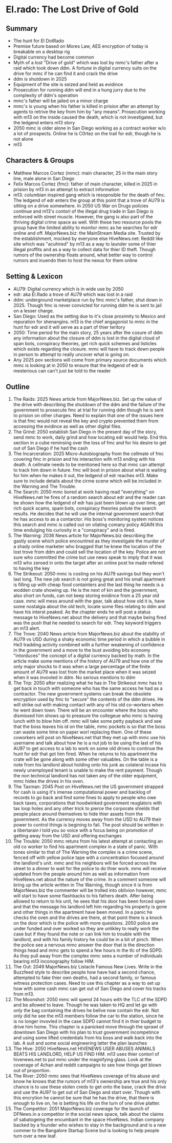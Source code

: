 # El.rado: The Lost Drive of Gold

## Summary
* The hunt for El DotRado
* Premise future based on Mores Law, AES encryption of today is breakable on a desktop rig
* Digital currency had become common
* Myth of a lost "Drive of gold" which was lost by mmc's father after a raid which took down ddm. A fortune in digital currency suits on the drive for mmc if he can find it and crack the drive
* ddm is shutdown in 2025
* Equipment of the site is seized and held as evidince
* Prosecution for running ddm will end in a hung jurry due to the complexity of ddm's operation  
* mmc's father will be jailed on a minor charge
* mmc's is young when his father is killed in prision after an attempt by agents to retrive the key from him by "any means".  Prosecution working with m13 on the inside caused the death, which is not investigated, but the ledgend enters m13 story
* 2050 mmc is older alone in San Diego working as a contract worker w/o a lot of prospects.  Online he is C0rtez on the trail for edr, though he is not alone
* m13

## Characters & Groups 
* Matthew Marcos Cortez (mmc): main character, 25 in the main story line, male alone in San Diego
* Felix Marcos Cortez (fmc): father of main character, killed in 2025 in prision by m13 in an attempt to extract information 
* m13: columbian inspired gang which is resopnsible for the death of fmc.  The ledgend of edr enters the group at this point that a trove of AU79 is sitting on a drive somewhere. In 2050 US War on Drugs policies continue and m13's contorl of the illegal drug trade in San Diego is enforced with street muscle.  However, the gang is also part of the thriving digital crime space as well.  With these two resource pools the group have the limited ability to monitor mmc as he searches for edr online and off.
MajorNews.biz: the MainStream Media site. Trusted by the establishment, mocked by everyone else 
HiveNews.net: Reddit like site which was "acuhired" by m13 as a way to launder some of thier illegal proffits and as a way to collect data for thier ID theft.  Though rumors of the ownership floats around, what better way to control rumors and inuendo then to host the nexus for them online

## Setting & Lexicon
* AU79: Digital currency which is in wide use by 2050
* edr: aka El.Rado a trove of AU79 which was lost in a raid 
* ddm: underground marketplace run by fmc mmc's father, shut down in 2025.  Though fmc is never convicted for running ddm he is sent to jail on a lesser charge.
* San Diego: Used as the setting due to it's close proximity to Mexico and repuration for shenangins.  m13 is the chief angagonist to mmc in the hunt for edr and it will serve as a part of thier teritory
* 2050: Time period for the main story, 25 years after the cosure of ddm any information about the closure of ddm is lost in the digital cloud of span bots, conspiracy theories, get rich quick schemes and listicles which exists regarding the closure.  mmc will have to track down people in person to attempt to really uncover what is going on.
* Any 2025 pov sections will come from primary source documents which mmc is looking at in 2050 to ensure that the ledgend of edr is mesterious can can't just be told to the reader

## Outline 
1. The Raids: 2025 News article from MajorNews.biz.  Set up the value of the drive with describing the shutdown of the ddm and the failure of the government to prosecute fmc at trial for running ddm though he is sent to prision on other charges.  Need to explain that one of the issues here is that fmc would not reveal the key and crypto prevented them from accessing the evidince as well as other digital files. 
1. The Grind: 2050 establish San Diego in the present day of the story, send mmc to work, daily grind and how locating edr would help.  End this section in a cube reminsing over the loss of fmc and for his desire to get out of San Diego if he had the cash
1. The Incarceration: 2025 Micro-Autobiography from the cellmate of fmc covering fmc in prision and his interaction with m13 ending with his death. A cellmate needs to be mentioned here so that mmc can attempt to track him down in future.  fmc will bost in prision about what is waiting for him when he makes it out, the ledgend of edr reaches m13.  Make sure to include details about the cirme scene which will be included in the Warning and The Trouble.
1. The Search: 2050 mmc bored at work having read "everything" on HiveNews.net he fires of a random search about edr and the reader can be shown how the ledgend of edr has just been blown up over time, get rich quick scams, spam bots, conspiracy theories polute the search results. He decides that he will use the internal government search that he has access to as a contarctor.  His boss's monitoring system notices this search and mmc is called out on vilating comany policy AGAIN this time endulging his curiosity in a "conspiracy" and is fired. 
1. The Warning: 2036 News article for MajorNews.biz describing the gastly scene which police encountred as they investigate the murder of a shady online marketer who bragged that he knew the location of the lost trove from ddm and could sell the location of the key.  Police are not sure who committed the crime but use news speak to imply that it was m13 who zeroed in onto the target after an online post he made refered to having the key
1. The Strikeout: 2050 mmc is costing on his AU79 savings but they won't last long.  The new job search is not going great and his small apartment is filling up with cheap food containters and the last thing he needs is a wodden crate showing up.  He is the next of kin and the government, also short on funds, can not keep storing evidince from a 25 year old case.  mmc will mess around with the gear, talk about how old it is, have some nostalgia about the old tech, locate some files relating to ddm and have his interst peaked.  As the chapter ends he will post a status message to HiveNews.net about the delivery and that maybe being fired was the push that he needed to search for edr.  They keyword triggers an m13 alert.
1. The Trove: 2040 News aritcle from MajorNews.biz about the stability of AU79 vs USD during a shaky economic time period in which a bubble in He3 tradding activity combined with a further weakening of confidence in the government and a move to the bust avoiding bits economy "intorduces" the concept of a digital currency backed by math.  In the article make some mentions of the history of AU79 and how one of the only major shocks to it was when a large percentage of the finite amount of AU79 was lost from the market place when it was seized when it was invovled in ddm.  No serious mentions to ddm
1. The Trip: 2050 after realizing what he has in The Strikeout mmc has to get back in touch with someone who has the same access he had as a contractor.  The new government systems can break the obsolete encryption used by fmc to "secure" the contents of the ddm drives.  He will strike out with making contact with any of his old co-workers when he went down town.  There will be an encounter where the boss who dismissed him shows up to preasure the collegeue who mmc is having lunch with to blow him off.  mmc will take some petty payback and see that the boss leaves his id on the table, mmc pockets is so that the boss can waste some time on paper worl replacing them.  One of these coworkers will post on NiveNews.net that they met up with mmc use his username and talk about how he is a nut job to be using the last of his AU97 to get access to a lab to work on some old drives to continue the hunt for edr that got him fired.  When he returns to his apartment the crate will be gone along with some other valuables.  On the table is a note from his landlord about holding onto his junk as colateral incase his newly unemployed tenant is unable to make the rent payment.  Though the non technical landlord has not taken any of the older equipment, mmc hides the drives in his oven. 
1. The Taxman: 2045 Post on HiveNews.net the US government strapped for cash is using it's imense computational power and backlog of records to go back and find some fines to apply to people who owe back taxes, corporations that hoodwinked government reuglators with tax loop holes and any other trick to pierce the corporate shields that people place around themselves to hide thier assets from the government.  As the currency moves away from the USD to AU79 their power to control things is begining to fail.  The post should be written in a libertarain I told you so voice with a focus being on promotion of getting away from the USD and offering exchanges
1. The  Trouble: 2050 mmc retuns from his latest attempt at contacting an old co worker to find his apartment complex in a state of panic.  With tones similar to that of The Warning the complex is a crime scene, fenced off with yellow police tape with a concentration focused around the landlord's unit.  mmc and his neighbors will be forced across the street to a dinner to wait for the police to do thier work.  mms will receive updated from the people around him as well as information from HiveNews.net about the nature of the crime.  In a comment someone will bring up the article written in The Warning, though since it is from MajorNews.biz the commenter will be trolled into oblivion however, mmc will start to have some flashbacks to his fathers death.  After being allowed to return to his unit, he sees that his door has been forced open and that the message his landlord left him regarding his property is gone and other things in the apartment have been moved. In a panic he checks the oven and the drives are there, at that point there is a knock on the door which is the police with more questions.  2050 police are under funded and over worked so they are unlikley to really work the case but if they found the note or can link him to trouble with the landlord, and with his family history he could be in a bit of pinch.  When the police see a nervous mmc answer the door that is the direction things head and mmc gets to spend a few hours in the tlc of the SDPD.  As they pull away from the complex mmc sees a number of individuals bearing m13 inconography follow HIM. 
1. The Out: 2049 MajorNews.biz Listacle Famous New Lives. Write in the Buzzfeed style to describe people how have had a second chance, attempted to fake thier own deaths, had a second family, or famous witness protection cases.  Need to use this chapter as a way to set up how with some cash mmc can get out of San Diego and cover his tracks from m13.
1. The Moonshot: 2050 mmc will spend 24 hours with the TLC of the SDPD and be allowed to leave.  Though he was taken to HQ and let go with only the bag containing the drives he belive now contain the edr.  Not only did he see the m13 members follow the car to the station, since he is no longer invovled in the case SDPD cannot find it in thier budget to drive him home. This chapter is a panicked move through the sprawl of downtown San Diego with his plan to trust government incompetince and using some lifted credentials from his boss and walk back into the lab. A suit and some social engineering latter the plan launches
1. The Hive: 2050 HiveNews.net HIVENEWS USER ABUSES ANIMALS BEATS HIS LANDLORD, HELP US FIND HIM.  m13 uses thier contorl of hivenews.net to put mmc under the magnifying glass.  Look at the coverage of 4chan and reddit campaigns to see how things get blown out of proportion.
1. The River: 2050 mmc sees that HiveNews coverage of his abuse and know he knows that the rumors of m13's ownership are true and his only chance is to use these stolen creds to get onto the base, crack the drive and use the AU97 to get out of San Diego and start over.  Though with this encrytion he cannot be sure that he has the drive, that there is enough to live on, he is betting his life on the turn of one drive platter.  
1. The Competitor: 2051 MajorNews.biz coverage for the launch of DFNews.in a competitor in the social news space, talk about the claims of sabatogeing the encumbant in the space HiveNews. Indian company backed by a founder who wishes to stay in the background and is a new commer to the Bangalore Startup Scene but is looking to help people turn over a new leaf.
